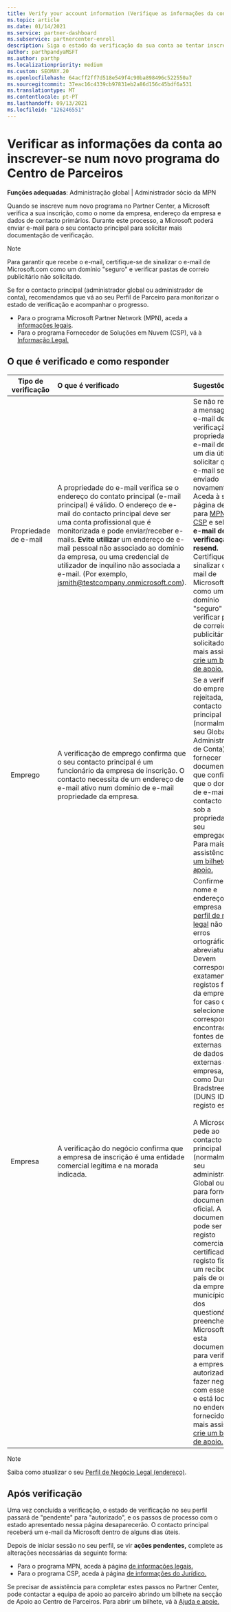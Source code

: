 ```yaml
---
title: Verify your account information (Verifique as informações da conta)
ms.topic: article
ms.date: 01/14/2021
ms.service: partner-dashboard
ms.subservice: partnercenter-enroll
description: Siga o estado da verificação da sua conta ao tentar inscrever-se num novo programa do Centro de Parceiros. Aprenda a fornecer informações adicionais, se necessário.
author: parthpandyaMSFT
ms.author: parthp
ms.localizationpriority: medium
ms.custom: SEOMAY.20
ms.openlocfilehash: 64acff2ff7d518e549f4c90ba898496c522550a7
ms.sourcegitcommit: 37eac16c4339cb97831eb2a86d156c45bdf6a531
ms.translationtype: MT
ms.contentlocale: pt-PT
ms.lasthandoff: 09/13/2021
ms.locfileid: "126246551"
---
```

# <a name="verify-your-account-information-when-you-enroll-in-a-new-partner-center-program"></a>Verificar as informações da conta ao inscrever-se num novo programa do Centro de Parceiros

**Funções adequadas**: Administração global | Administrador sócio da MPN

Quando se inscreve num novo programa no Partner Center, a Microsoft verifica a sua inscrição, como o nome da empresa, endereço da empresa e dados de contacto primários. Durante este processo, a Microsoft poderá enviar e-mail para o seu contacto principal para solicitar mais documentação de verificação.

>[!NOTE]
>Para garantir que recebe o e-mail, certifique-se de sinalizar o e-mail de Microsoft.com como um domínio "seguro" e verificar pastas de correio publicitário não solicitado.

Se for o contacto principal (administrador global ou administrador de conta), recomendamos que vá ao seu Perfil de Parceiro para monitorizar o estado de verificação e acompanhar o progresso.

- Para o programa Microsoft Partner Network (MPN), aceda a [informações legais](https://partner.microsoft.com/pcv/accountsettings/connectedpartnerprofile).
- Para o programa Fornecedor de Soluções em Nuvem (CSP), vá à [Informação Legal.](https://partner.microsoft.com/pcv/accountsettings/partnerprofile)

## <a name="what-is-verified-and-how-to-respond"></a>O que é verificado e como responder

| **Tipo de verificação**   | **O que é verificado**   | **Sugestões**                                                                                        |
|----------------------------|:-----------------------------------|:-----------------------------------------------------------------------------------------------------|
| Propriedade de e-mail            | A propriedade do e-mail verifica se o endereço do contato principal (e-mail principal) é válido. O endereço de e-mail do contacto principal deve ser uma conta profissional que é monitorizada e pode enviar/receber e-mails. **Evite utilizar** um endereço de e-mail pessoal não associado ao domínio da empresa, ou uma credencial de utilizador de inquilino não associada a e-mail. (Por exemplo, jsmith@testcompany.onmicrosoft.com). | Se não receber a mensagem de e-mail de verificação da propriedade de e-mail dentro de um dia útil, pode solicitar que o e-mail seja enviado novamente. Aceda à sua página de perfil para [MPN](https://partner.microsoft.com/pcv/accountsettings/connectedpartnerprofile) ou [CSP](https://partner.microsoft.com/pcv/accountsettings/partnerprofile) e selecione **e-mail de verificação resend.** Certifique-se de sinalizar o e-mail de Microsoft.com como um domínio "seguro" e verificar pastas de correio publicitário não solicitado. Para mais assistência, [crie um bilhete de apoio.](https://go.microsoft.com/fwlink/?linkid=2167384)|
|Emprego |A verificação de emprego confirma que o seu contacto principal é um funcionário da empresa de inscrição. O contacto necessita de um endereço de e-mail ativo num domínio de e-mail propriedade da empresa.|Se a verificação do emprego for rejeitada, o contacto principal (normalmente o seu Global ou Administração de Conta) deve fornecer documentação que confirme que o domínio de e-mail do contacto está sob a propriedade do seu empregador. Para mais assistência, [crie um bilhete de apoio.](https://go.microsoft.com/fwlink/?linkid=2167385) |
| Empresa   | A verificação do negócio confirma que a empresa de inscrição é uma entidade comercial legítima e na morada indicada. | Confirme que o nome e endereço da empresa no seu [perfil de negócio legal](https://partner.microsoft.com/pcv/accountsettings/connectedpartnerprofile) não têm erros ortográficos ou abreviaturas. Devem corresponder exatamente aos registos formais da empresa. Se for caso disso, selecione a correspondência encontrada em fontes de dados externas (bases de dados externas da empresa, tais como Dun & Bradstreet (DUNS ID) ou registo estatal).<br /><br />A Microsoft pede ao contacto principal (normalmente o seu administrador Global ou Conta) para fornecer documentação oficial. A documentação pode ser um registo comercial, um certificado de registo fiscal ou um recibo do país de origem da empresa, do município ou dos questionários a preencher. A Microsoft utiliza esta documentação para verificar se a empresa está autorizada a fazer negócios com esse nome e está localizada no endereço fornecido. Para mais assistência, [crie um bilhete de apoio.](https://go.microsoft.com/fwlink/?linkid=2167604)|

> [!NOTE]
> Saiba como atualizar o seu [Perfil de Negócio Legal (endereço)](update-your-partner-profile.md).

## <a name="after-verification"></a>Após verificação

Uma vez concluída a verificação, o estado de verificação no seu perfil passará de "pendente" para "autorizado", e os passos de processo com o estado apresentado nessa página desaparecerão. O contacto principal receberá um e-mail da Microsoft dentro de alguns dias úteis.

Depois de iniciar sessão no seu perfil, se vir **ações pendentes,** complete as alterações necessárias da seguinte forma:

- Para o programa MPN, aceda à página [de informações legais.](https://partner.microsoft.com/pcv/accountsettings/connectedpartnerprofile)  
- Para o programa CSP, aceda à página [de informações do Jurídico.](https://partner.microsoft.com/pcv/accountsettings/partnerprofile)

Se precisar de assistência para completar estes passos no Partner Center, pode contactar a equipa de apoio ao parceiro abrindo um bilhete na secção de Apoio ao Centro de Parceiros. Para abrir um bilhete, vá à [Ajuda e apoie.](https://partner.microsoft.com/dashboard/support/servicerequests/create?stage=2&topicid=21655de7-7dbb-4927-33a2-f60f45feadf3)
